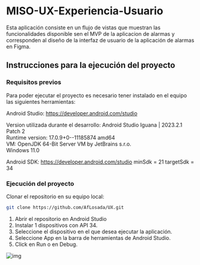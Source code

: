 # MISO-UX-Experiencia-Usuario

Esta aplicación consiste en un flujo de vistas que muestran las funcionalidades disponible sen el MVP de la aplicacion de alarmas y corresponden al diseño de la interfaz de usuario de la aplicación de alarmas en Figma.

## Instrucciones para la ejecución del proyecto

### Requisitos previos

Para poder ejecutar el proyecto es necesario tener instalado en el equipo las siguientes herramientas:

Android Studio: https://developer.android.com/studio

<p>
Version utilizada durante el desarrollo: Android Studio Iguana | 2023.2.1 Patch 2 <br>
Runtime version: 17.0.9+0--11185874 amd64 <br>
VM: OpenJDK 64-Bit Server VM by JetBrains s.r.o. <br>
Windows 11.0 <br>
</p>

Android SDK: https://developer.android.com/studio
minSdk = 21
targetSdk = 34

### Ejecución del proyecto
Clonar el repositorio en su equipo local:
```bash
git clone https://github.com/AfLosada/UX.git
```
  1. Abrir el repositorio en Android Studio  
  2. Instalar 1 dispositivos con API 34.
  3. Seleccione el dispositivo en el que desea ejecutar la aplicación.
  4. Seleccione App en la barra de herramientas de Android Studio.
  5. Click en Run o en Debug.

![img](/Preview.png)